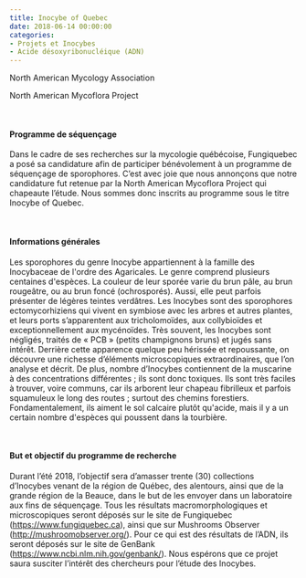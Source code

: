 ```yaml
---
title: Inocybe of Quebec
date: 2018-06-14 00:00:00
categories: 
- Projets et Inocybes
- Acide désoxyribonucléique (ADN)
---
```

North American Mycology Association

North American Mycoflora Project
<p>&nbsp; </p>

#### Programme de séquençage
Dans le cadre de ses recherches sur la mycologie québécoise, Fungiquebec a posé sa candidature afin de participer bénévolement à un programme de séquençage de sporophores. C’est avec joie que nous annonçons que notre candidature fut retenue par la North American Mycoflora Project qui chapeaute l’étude. Nous sommes donc inscrits au programme sous le titre Inocybe of Quebec.
<!--more-->
<p>&nbsp; </p>

#### Informations générales
Les sporophores du genre Inocybe appartiennent à la famille des Inocybaceae de l'ordre des Agaricales. Le genre comprend plusieurs centaines d'espèces. La couleur de leur sporée varie du brun pâle, au brun rougeâtre, ou au brun foncé (ochrosporés). Aussi, elle peut parfois présenter de légères teintes verdâtres. Les Inocybes sont des sporophores ectomycorhiziens qui vivent en symbiose avec les arbres et autres plantes, et leurs ports s’apparentent aux tricholomoïdes, aux collybioïdes et exceptionnellement aux mycénoïdes.
Très souvent, les Inocybes sont négligés, traités de « PCB » (petits champignons bruns) et jugés sans intérêt. Derrière cette apparence quelque peu hérissée et repoussante, on découvre une richesse d’éléments microscopiques extraordinaires, que l’on analyse et décrit. De plus, nombre d’Inocybes contiennent de la muscarine à des concentrations différentes ; ils sont donc toxiques.
Ils sont très faciles à trouver, voire communs, car ils arborent leur chapeau fibrilleux et parfois squamuleux le long des routes ; surtout des chemins forestiers. Fondamentalement, ils aiment le sol calcaire plutôt qu'acide, mais il y a un certain nombre d'espèces qui poussent dans la tourbière.
<p>&nbsp; </p>

#### But et objectif du programme de recherche
Durant l’été 2018, l’objectif sera d’amasser trente (30) collections d’Inocybes venant de la région de Québec, des alentours, ainsi que de la grande région de la Beauce, dans le but de les envoyer dans un laboratoire aux fins de séquençage. Tous les résultats macromorphologiques et microscopiques seront déposés sur le site de Fungiquebec (https://www.fungiquebec.ca), ainsi que sur Mushrooms Observer (http://mushroomobserver.org/). Pour ce qui est des résultats de l’ADN, ils seront déposés sur le site de GenBank (https://www.ncbi.nlm.nih.gov/genbank/). Nous espérons que ce projet saura susciter l’intérêt des chercheurs pour l’étude des Inocybes.
<p>&nbsp; </p>
